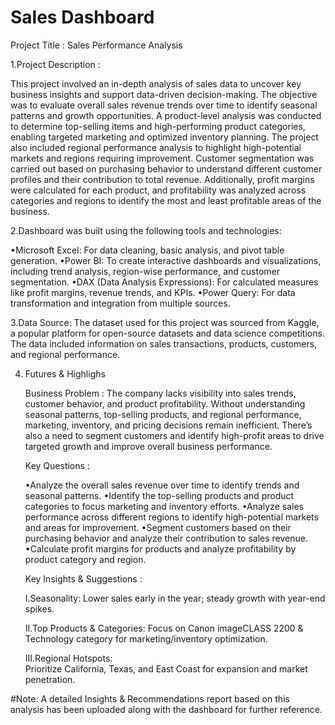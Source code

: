 # Sales Dashboard


Project Title : Sales Performance Analysis

1.Project Description : 

This project involved an in-depth analysis of sales data to uncover key business insights and support data-driven decision-making. The objective was to evaluate overall sales revenue trends over time to identify seasonal patterns and growth opportunities. A product-level analysis was conducted to determine top-selling items and high-performing product categories, enabling targeted marketing and optimized inventory planning.
The project also included regional performance analysis to highlight high-potential markets and regions requiring improvement. Customer segmentation was carried out based on purchasing behavior to understand different customer profiles and their contribution to total revenue. Additionally, profit margins were calculated for each product, and profitability was analyzed across categories and regions to identify the most and least profitable areas of the business.

2.Dashboard was built using the following tools and technologies:

•Microsoft Excel: For data cleaning, basic analysis, and pivot table generation.
•Power BI: To create interactive dashboards and visualizations, including trend analysis, region-wise performance, and customer segmentation.
•DAX (Data Analysis Expressions): For calculated measures like profit margins, revenue trends, and KPIs.
•Power Query: For data transformation and integration from multiple sources.

3.Data Source:
The dataset used for this project was sourced from Kaggle, a popular platform for open-source datasets and data science competitions. The data included information on sales transactions, products, customers, and regional performance.

4. Futures & Highlighs

   Business Problem :
   The company lacks visibility into sales trends, customer behavior, and product profitability. Without understanding seasonal patterns, top-selling products, and regional performance, marketing, inventory, and     pricing decisions remain inefficient. There’s also a need to segment customers and identify high-profit areas to drive targeted growth and improve overall business performance.

   Key Questions :

   •Analyze the overall sales revenue over time to identify trends and seasonal patterns.
   •Identify the top-selling products and product categories to focus marketing and inventory efforts.
   •Analyze sales performance across different regions to identify high-potential markets and areas for improvement.
   •Segment customers based on their purchasing behavior and analyze their contribution to sales revenue.
   •Calculate profit margins for products and analyze profitability by product category and region.

   Key Insights & Suggestions :

   Ⅰ.Seasonality:
   Lower sales early in the year; steady growth with year-end spikes.

   Ⅱ.Top Products & Categories:
   Focus on Canon imageCLASS 2200 & Technology category for marketing/inventory optimization.

   Ⅲ.Regional Hotspots:  
   Prioritize California, Texas, and East Coast for expansion and market penetration.

#Note: A detailed Insights & Recommendations report based on this analysis has been uploaded along with the dashboard for further reference.

